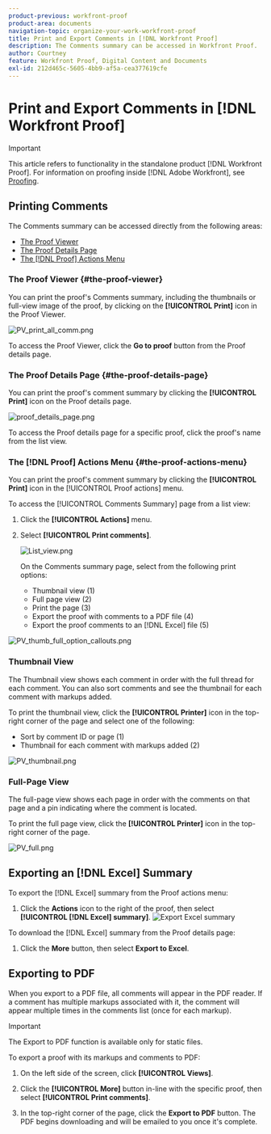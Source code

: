 ```yaml
---
product-previous: workfront-proof
product-area: documents
navigation-topic: organize-your-work-workfront-proof
title: Print and Export Comments in [!DNL Workfront Proof]
description: The Comments summary can be accessed in Workfront Proof.
author: Courtney
feature: Workfront Proof, Digital Content and Documents
exl-id: 212d465c-5605-4bb9-af5a-cea377619cfe
---
```

# Print and Export Comments in [!DNL Workfront Proof]

>[!IMPORTANT]
>
>This article refers to functionality in the standalone product [!DNL Workfront Proof]. For information on proofing inside [!DNL Adobe Workfront], see [Proofing](../../../review-and-approve-work/proofing/proofing.md).

## Printing Comments

The Comments summary can be accessed directly from the following areas:

* [The Proof Viewer](#the-proof-viewer)
* [The Proof Details Page](#the-proof-details-page)
* [The [!DNL Proof] Actions Menu](#the-proof-actions-menu)

### The Proof Viewer {#the-proof-viewer}

You can print the proof's Comments summary, including the thumbnails or full-view image of the proof, by clicking on the **[!UICONTROL Print]** icon in the Proof Viewer.

![PV_print_all_comm.png](assets/pv-print-all-comm-350x158.png)

To access the Proof Viewer, click the **Go to proof** button from the Proof details page.

### The Proof Details Page {#the-proof-details-page}

You can print the proof's comment summary by clicking the **[!UICONTROL Print]** icon on the Proof details page.

![proof_details_page.png](assets/proof-details-page-350x231.png)

To access the Proof details page for a specific proof, click the proof's name from the list view.

### The [!DNL Proof] Actions Menu {#the-proof-actions-menu}

You can print the proof's comment summary by clicking the **[!UICONTROL Print]** icon in the [!UICONTROL Proof actions] menu.

To access the [!UICONTROL Comments Summary] page from a list view:

1. Click the **[!UICONTROL Actions]** menu.
1. Select **[!UICONTROL Print comments]**.

   ![List_view.png](assets/list-view-350x155.png)

   On the Comments summary page, select from the following print options:

   * Thumbnail view (1)
   * Full page view (2)
   * Print the page (3)
   * Export the proof with comments to a PDF file (4)
   * Export the proof comments to an [!DNL Excel] file (5)

![PV_thumb_full_option_callouts.png](assets/pv-thumb-full-option-callouts-350x154.png)

### Thumbnail View

The Thumbnail view shows each comment in order with the full thread for each comment. You can also sort comments and see the thumbnail for each comment with markups added.

To print the thumbnail view, click the **[!UICONTROL Printer]** icon in the top-right corner of the page and select one of the following:

* Sort by comment ID or page (1)
* Thumbnail for each comment with markups added (2)

![PV_thumbnail.png](assets/pv-thumbnail-350x290.png)

### Full-Page View

The full-page view shows each page in order with the comments on that page and a pin indicating where the comment is located.

To print the full page view, click the **[!UICONTROL Printer]** icon in the top-right corner of the page.

![PV_full.png](assets/pv-full-350x347.png)

## Exporting an [!DNL Excel] Summary

To export the [!DNL Excel] summary from the Proof actions menu:

1. Click the **Actions** icon to the right of the proof, then select **[!UICONTROL [!DNL Excel] summary]**. 
   ![Export Excel summary](assets/excel-summary-option.png)

To download the [!DNL Excel] summary from the Proof details page:

1. Click the **More** button, then select **Export to Excel**.

   <!--
   ![Export to Excel option](assets/export-to-excel-option.png) -->

## Exporting to PDF

When you export to a PDF file, all comments will appear in the PDF reader. If a comment has multiple markups associated with it, the comment will appear multiple times in the comments list (once for each markup).

>[!IMPORTANT]
>
>The Export to PDF function is available only for static files.

To export a proof with its markups and comments to PDF:

1. On the left side of the screen, click **[!UICONTROL Views]**.
1. Click the **[!UICONTROL More]** button in-line with the specific proof, then select **[!UICONTROL Print comments]**.

1. In the top-right corner of the page, click the **Export to PDF** button. The PDF begins downloading and will be emailed to you once it's complete.
